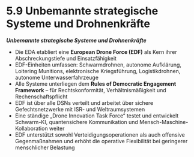 # 5.9 Unbemannte strategische Systeme und Drohnenkräfte

_**Unbemannte strategische Systeme und Drohnenkräfte**_

* Die EDA etabliert eine **European Drone Force (EDF)** als Kern ihrer Abschreckungstiefe und Einsatzfähigkeit
* EDF-Einheiten umfassen: Schwarmdrohnen, autonome Aufklärung, Loitering Munitions, elektronische Kriegsführung, Logistikdrohnen, autonome Unterwasserfahrzeuge
* Alle Systeme unterliegen dem **Rules of Democratic Engagement Framework** – für Rechtskonformität, Verhältnismäßigkeit und Rechenschaftspflicht
* EDF ist über alle DSNs verteilt und arbeitet über sichere Gefechtsnetzwerke mit ISR- und Weltraumsystemen
* Eine ständige „Drone Innovation Task Force“ testet und entwickelt Schwarm-KI, quantensichere Kommunikation und Mensch-Maschine-Kollaboration weiter
* EDF unterstützt sowohl Verteidigungsoperationen als auch offensive Gegenmaßnahmen und erhöht die operative Flexibilität bei geringerer menschlicher Belastung
